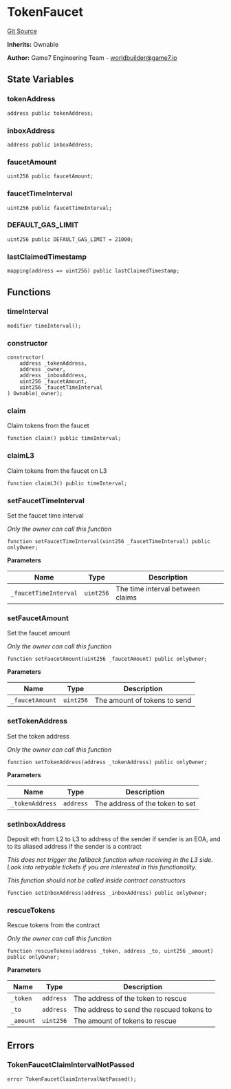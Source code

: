 # TokenFaucet
[Git Source](https://github.com/G7DAO/protocol/blob/0d286772d26e7f355ea5f6d3e0323d2491e1ebca/contracts/faucet/TokenFaucet.sol)

**Inherits:**
Ownable

**Author:**
Game7 Engineering Team - worldbuilder@game7.io


## State Variables
### tokenAddress

```solidity
address public tokenAddress;
```


### inboxAddress

```solidity
address public inboxAddress;
```


### faucetAmount

```solidity
uint256 public faucetAmount;
```


### faucetTimeInterval

```solidity
uint256 public faucetTimeInterval;
```


### DEFAULT_GAS_LIMIT

```solidity
uint256 public DEFAULT_GAS_LIMIT = 21000;
```


### lastClaimedTimestamp

```solidity
mapping(address => uint256) public lastClaimedTimestamp;
```


## Functions
### timeInterval


```solidity
modifier timeInterval();
```

### constructor


```solidity
constructor(
    address _tokenAddress,
    address _owner,
    address _inboxAddress,
    uint256 _faucetAmount,
    uint256 _faucetTimeInterval
) Ownable(_owner);
```

### claim

Claim tokens from the faucet


```solidity
function claim() public timeInterval;
```

### claimL3

Claim tokens from the faucet on L3


```solidity
function claimL3() public timeInterval;
```

### setFaucetTimeInterval

Set the faucet time interval

*Only the owner can call this function*


```solidity
function setFaucetTimeInterval(uint256 _faucetTimeInterval) public onlyOwner;
```
**Parameters**

|Name|Type|Description|
|----|----|-----------|
|`_faucetTimeInterval`|`uint256`|The time interval between claims|


### setFaucetAmount

Set the faucet amount

*Only the owner can call this function*


```solidity
function setFaucetAmount(uint256 _faucetAmount) public onlyOwner;
```
**Parameters**

|Name|Type|Description|
|----|----|-----------|
|`_faucetAmount`|`uint256`|The amount of tokens to send|


### setTokenAddress

Set the token address

*Only the owner can call this function*


```solidity
function setTokenAddress(address _tokenAddress) public onlyOwner;
```
**Parameters**

|Name|Type|Description|
|----|----|-----------|
|`_tokenAddress`|`address`|The address of the token to set|


### setInboxAddress

Deposit eth from L2 to L3 to address of the sender if sender is an EOA, and to its aliased address if the sender is a contract

*This does not trigger the fallback function when receiving in the L3 side.
Look into retryable tickets if you are interested in this functionality.*

*This function should not be called inside contract constructors*


```solidity
function setInboxAddress(address _inboxAddress) public onlyOwner;
```

### rescueTokens

Rescue tokens from the contract

*Only the owner can call this function*


```solidity
function rescueTokens(address _token, address _to, uint256 _amount) public onlyOwner;
```
**Parameters**

|Name|Type|Description|
|----|----|-----------|
|`_token`|`address`|The address of the token to rescue|
|`_to`|`address`|The address to send the rescued tokens to|
|`_amount`|`uint256`|The amount of tokens to rescue|


## Errors
### TokenFaucetClaimIntervalNotPassed

```solidity
error TokenFaucetClaimIntervalNotPassed();
```

